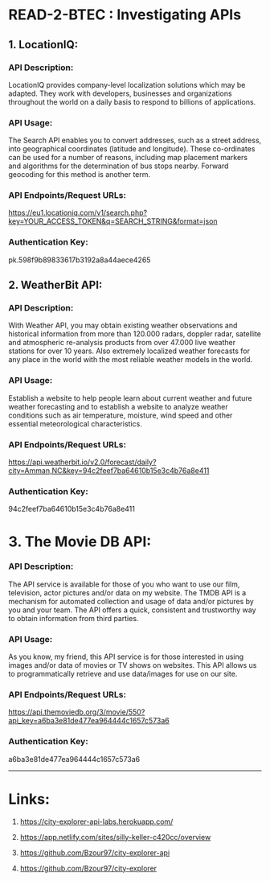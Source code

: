 # READ-2-BTEC : Investigating APIs

## 1. LocationIQ:

### API Description:

LocationIQ provides company-level localization solutions which may be adapted. They work with developers, businesses and organizations throughout the world on a daily basis to respond to billions of applications.

### API Usage:

The Search API enables you to convert addresses, such as a street address, into geographical coordinates (latitude and longitude). These co-ordinates can be used for a number of reasons, including map placement markers and algorithms for the determination of bus stops nearby. Forward geocoding for this method is another term.

### API Endpoints/Request URLs:

https://eu1.locationiq.com/v1/search.php?key=YOUR_ACCESS_TOKEN&q=SEARCH_STRING&format=json

### Authentication Key:

pk.598f9b89833617b3192a8a44aece4265

## 2. WeatherBit API:

### API Description:

With Weather API, you may obtain existing weather observations and historical information from more than 120.000 radars, doppler radar, satellite and atmospheric re-analysis products from over 47.000 live weather stations for over 10 years. Also extremely localized weather forecasts for any place in the world with the most reliable weather models in the world.

### API Usage:

Establish a website to help people learn about current weather and future weather forecasting and to establish a website to analyze weather conditions such as air temperature, moisture, wind speed and other essential meteorological characteristics.

### API Endpoints/Request URLs:

https://api.weatherbit.io/v2.0/forecast/daily?city=Amman,NC&key=94c2feef7ba64610b15e3c4b76a8e411

### Authentication Key:

94c2feef7ba64610b15e3c4b76a8e411

# 3. The Movie DB API:

### API Description:

The API service is available for those of you who want to use our film, television, actor pictures and/or data on my website. The TMDB API is a mechanism for automated collection and usage of data and/or pictures by you and your team. The API offers a quick, consistent and trustworthy way to obtain information from third parties.

### API Usage:

As you know, my friend, this API service is for those interested in using images and/or data of movies or TV shows on websites. This API allows us to programmatically retrieve and use data/images for use on our site.

### API Endpoints/Request URLs:

https://api.themoviedb.org/3/movie/550?api_key=a6ba3e81de477ea964444c1657c573a6

### Authentication Key:

a6ba3e81de477ea964444c1657c573a6

-------------

# Links:

1. https://city-explorer-api-labs.herokuapp.com/

2. https://app.netlify.com/sites/silly-keller-c420cc/overview

3. https://github.com/Bzour97/city-explorer-api

4. https://github.com/Bzour97/city-explorer